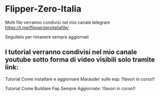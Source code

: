 # Flipper-Zero-Italia

Molti file verranno condivisi nel mio canale telegram https://t.me/flipperzeroitaliafile/

Seguitelo per rimanere sempre aggiornati

## I tutorial verranno condivisi nel mio canale youtube sotto forma di video visibili solo tramite link:

Tutorial Come installare e aggiornare Marauder sulle esp: !!lavori in corso!!

Tutorial Come Buildare Fap Sempre Aggiornate: !!lavori in corso!!
